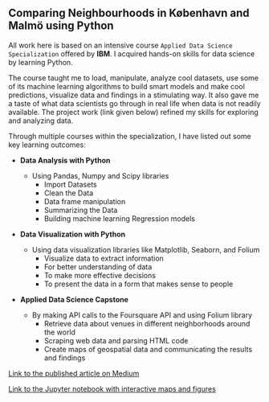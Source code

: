 ## Comparing Neighbourhoods in København and Malmö using Python

All work here is based on an intensive course ``Applied Data Science Specialization`` offered by **IBM**. I acquired hands-on skills for data science by learning Python.

The course taught me to load, manipulate, analyze cool datasets, use some of its machine learning algorithms to build smart models and make cool predictions, visualize data and findings in a stimulating way. It also gave me a taste of what data scientists go through in real life when data is not readily available. The project work (link given below) refined my skills for exploring and analyzing data.

Through multiple courses within the specialization, I have listed out some key learning outcomes: 
  - **Data Analysis with Python**
    - Using Pandas, Numpy and Scipy libraries
      - Import Datasets
      - Clean the Data
      - Data frame manipulation
      - Summarizing the Data
      - Building machine learning Regression models
  
  - **Data Visualization with Python**
    - Using data visualization libraries like Matplotlib, Seaborn, and Folium
      - Visualize data to extract information
      - For better understanding of data
      - To make more effective decisions
      - To present the data in a form that makes sense to people 
      
  - **Applied Data Science Capstone**
    - By making API calls to the Foursquare API and using Folium library
      - Retrieve data about venues in different neighborhoods around the world
      - Scraping web data and parsing HTML code 
      - Create maps of geospatial data and communicating the results and findings  
      
      

[Link to the published article on Medium](https://medium.com/@mpravink1993/comparing-neighbourhoods-in-k%C3%B8benhavn-and-malm%C3%B6-using-python-76ced28c3d66)

[Link to the Jupyter notebook with interactive maps and figures](https://nbviewer.jupyter.org/github/Pravin93-Murugesan/Coursera_Capstone/blob/master/Capstone%20Project%20-%20Final.ipynb)
